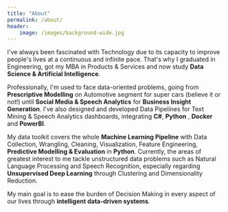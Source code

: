```yaml
---
title: "About"
permalink: /about/
header:
    image: /images/background-wide.jpg
---
```


I've always been fascinated with Technology due to its capacity to improve people's lives at a continuous and infinite pace. That's why I graduated in Engineering, got my MBA in Products & Services and now study **Data Science & Artificial Intelligence**.

Professionally, I'm used to face data-oriented problems, going from **Prescriptive Modelling** on Automotive segment for super cars (believe it or not!) until **Social Media & Speech Analytics** for **Business Insight Generation**. I've also designed and developed Data Pipelines for Text Mining & Speech Analytics dashboards, integrating **C#**, **Python** , **Docker** and **PowerBI**.

My data toolkit covers the whole **Machine Learning Pipeline** with Data Collection, Wrangling, Cleaning, Visualization, Feature Engineering, **Predictive Modelling & Evaluation** in **Python**. Currently, the areas of greatest interest to me tackle unstructured data problems such as Natural Language Processing and Speech Recognition, especially regarding **Unsupervised Deep Learning** through Clustering and Dimensionality Reduction.

My main goal is to ease the burden of Decision Making in every aspect of our lives through **intelligent data-driven systems**.

<!-- My vision is that through Artificial Intelligence it is possible to free mankind from work by making all resources infinite. That's why my goal is to 

I have not only good 
* Business Insight Generation on Social Media &



That's why I studied engineering and then thankfully finished my Masters in Business Administration. 

* Engineer with B.A.Sc. at University of Campinas (Unicamp)
* Master in Business Administration of Products & Services at University of São Paulo (USP)

Experience with:
* Prescritive Models on Automotive Segment
* Business Insight Generation on Social Media & Speech Analytics


* Supervised
* Machine Learning Algorithms for Classification and Regression
* Natural Language Processing (Sentment Analysis & Doc/Word Embeddings)
* RNN / Nayve Bayes Classifiers
* Speech Recognition
* API Services Interaction
* SQL Database Manipulation

sei fazer dinheiro

manjo data science
tenho paixao por tencologia (arquitetura de sistemas)
resolvo problemas (MBA e Gestão de Proejtos)
consigo me comunicar (idiomas e softskills)

Atuo desde 2011 no ramo de Tecnologia. Tenho experiência com Modelos Preditivos para Extração de 

Experience with Prescriptive Models for performance increase of compoments from Porsche supercar
Experience with Social Medial Analytics
Experience with Speech Analytics
Experience with Computer Aided Engineering
Experience with Machine Learning & Natural Language processing
Experience with Extracting Business Insights via preditive models
Python, SQL, C#, C++, MatLAB
Enthusiast por solving data problems

Experienced with Predictive and Prescritive Models on Automotive, Financial & Service Fields
Self-taught Data Scientist Speech Recognition, Natural Language Processing, 



I'd say I've been officially involved with Technology since 2008 when I programmed my first Snake Game on C++.


As , I've been involved with technology since 2010 where my passion for programming flourished. At college I've got to know an objective oriented programming language, C++. I couldn't stop learning until finished to hard-code my first Snake Game! With GUI on a DOS-Terminal with timely intervaled screen refreshs for animating movement...





* Engineer graduated at University of Campinas (Unicamp)
* Master in Products & Services at University of São Paulo (USP).
* Predictive and Prescritive Models through computational techniques at Stuttgart office of Exa GmbH.
* Vectorial & Numeric Calculus 
* Statistics lover
* C++ Programming (Snake Game)]


Engineer with Master in Products & Services at University of São Paulo (USP).

Desde 2011 atuo com Modelos Preditivos e Prescritivos através de técnicas computacionais.

Experiência com modelos para aumento de performance de componentes Porsche para supercarros pelo escritório de Stuttgart da Exa GmbH.  -->
